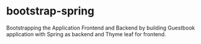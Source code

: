 # bootstrap-spring
Bootstrapping the Application Frontend and Backend by building Guestbook application with Spring as backend and Thyme leaf for frontend.
